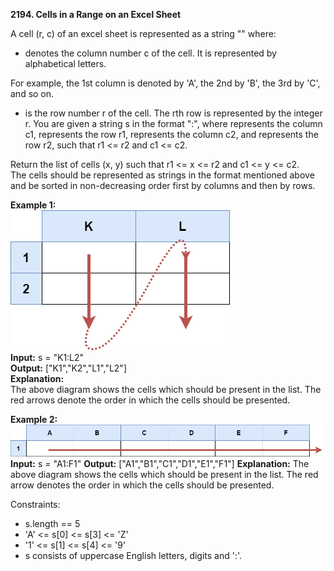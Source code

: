 **2194. Cells in a Range on an Excel Sheet**

A cell (r, c) of an excel sheet is represented as a string "<col><row>" where:
- <col> denotes the column number c of the cell. It is represented by alphabetical letters.
For example, the 1st column is denoted by 'A', the 2nd by 'B', the 3rd by 'C', and so on.
- <row> is the row number r of the cell. The rth row is represented by the integer r.
You are given a string s in the format "<col1><row1>:<col2><row2>", where <col1> represents the column c1, <row1> represents the row r1, <col2> represents the column c2, and <row2> represents the row r2, such that r1 <= r2 and c1 <= c2.

Return the list of cells (x, y) such that r1 <= x <= r2 and c1 <= y <= c2.   
The cells should be represented as strings in the format mentioned above and be sorted in non-decreasing order first by columns and then by rows.

**Example 1:**  
![img.png](img.png)  
**Input:** s = "K1:L2"  
**Output:** ["K1","K2","L1","L2"]  
**Explanation:**  
The above diagram shows the cells which should be present in the list.
The red arrows denote the order in which the cells should be presented.

**Example 2:**  
![img_1.png](img_1.png)  
**Input:** s = "A1:F1"
**Output:** ["A1","B1","C1","D1","E1","F1"]
**Explanation:**
The above diagram shows the cells which should be present in the list.
The red arrow denotes the order in which the cells should be presented.

Constraints:
- s.length == 5
- 'A' <= s[0] <= s[3] <= 'Z'
- '1' <= s[1] <= s[4] <= '9'
- s consists of uppercase English letters, digits and ':'.